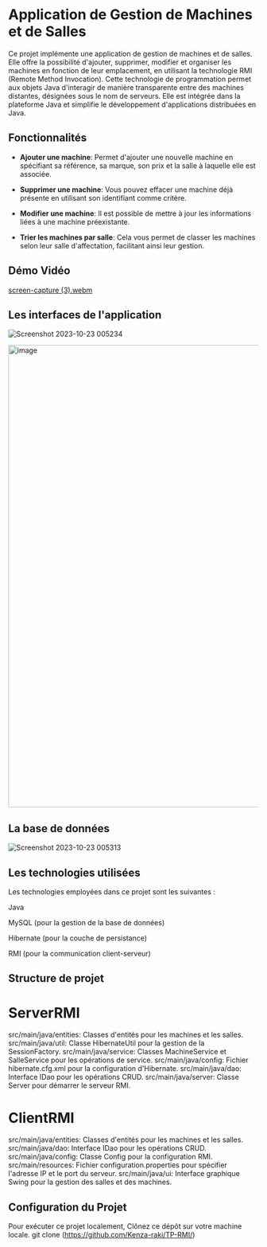# Application de Gestion de Machines et de Salles


Ce projet implémente une application de gestion de machines et de salles. Elle offre la possibilité d'ajouter, supprimer, modifier et organiser les machines en fonction de leur emplacement, en utilisant la technologie RMI (Remote Method Invocation). Cette technologie de programmation permet aux objets Java d'interagir de manière transparente entre des machines distantes, désignées sous le nom de serveurs. Elle est intégrée dans la plateforme Java et simplifie le développement d'applications distribuées en Java.

## Fonctionnalités

- **Ajouter une machine**: Permet d'ajouter une nouvelle machine en spécifiant sa référence, sa marque, son prix et la salle à laquelle elle est associée.

- **Supprimer une machine**: Vous pouvez effacer une machine déjà présente en utilisant son identifiant comme critère.

- **Modifier une machine**: Il est possible de mettre à jour les informations liées à une machine préexistante.

- **Trier les machines par salle**: Cela vous permet de classer les machines selon leur salle d'affectation, facilitant ainsi leur gestion.

## Démo Vidéo

[screen-capture (3).webm](https://github.com/Kenza-raki/TP-RMI/assets/116951093/16bcdf80-655c-4684-9328-819fbb7af519)



## Les interfaces de l'application

![Screenshot 2023-10-23 005234](https://github.com/Kenza-raki/TP-RMI/assets/116951093/629dc21f-d47e-473a-8be4-f9801092cb5e)

<img width="929" alt="image" src="https://github.com/Kenza-raki/TP-RMI/assets/116951093/f52c58ff-9bd3-4a07-a31e-96bf8f7adac9">


## La base de données 

![Screenshot 2023-10-23 005313](https://github.com/Kenza-raki/TP-RMI/assets/116951093/7a7439c3-fc5a-4d81-94b8-665000b04192)


## Les technologies utilisées 

Les technologies employées dans ce projet sont les suivantes :

Java

MySQL (pour la gestion de la base de données)

Hibernate (pour la couche de persistance)

RMI (pour la communication client-serveur)


## Structure de projet 

# ServerRMI 
src/main/java/entities: Classes d'entités pour les machines et les salles.
src/main/java/util: Classe HibernateUtil pour la gestion de la SessionFactory.
src/main/java/service: Classes MachineService et SalleService pour les opérations de service.
src/main/java/config: Fichier hibernate.cfg.xml pour la configuration d'Hibernate.
src/main/java/dao: Interface IDao pour les opérations CRUD.
src/main/java/server: Classe Server pour démarrer le serveur RMI.
# ClientRMI 
src/main/java/entities: Classes d'entités pour les machines et les salles.
src/main/java/dao: Interface IDao pour les opérations CRUD.
src/main/java/config: Classe Config pour la configuration RMI.
src/main/resources: Fichier configuration.properties pour spécifier l'adresse IP et le port du serveur.
src/main/java/ui: Interface graphique Swing pour la gestion des salles et des machines.

## Configuration du Projet

Pour exécuter ce projet localement,
Clônez ce dépôt sur votre machine locale.
git clone (https://github.com/Kenza-raki/TP-RMI/)
